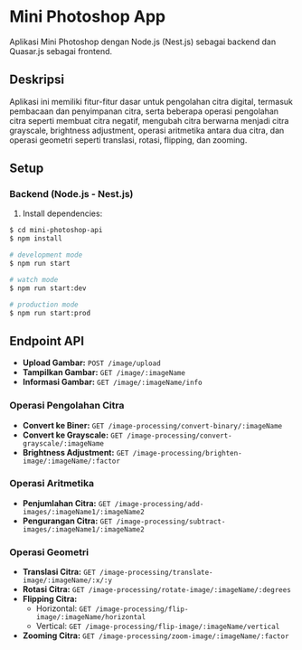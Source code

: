 # Mini Photoshop App

Aplikasi Mini Photoshop dengan Node.js (Nest.js) sebagai backend dan Quasar.js sebagai frontend.

## Deskripsi

Aplikasi ini memiliki fitur-fitur dasar untuk pengolahan citra digital, termasuk pembacaan dan penyimpanan citra, serta beberapa operasi pengolahan citra seperti membuat citra negatif, mengubah citra berwarna menjadi citra grayscale, brightness adjustment, operasi aritmetika antara dua citra, dan operasi geometri seperti translasi, rotasi, flipping, dan zooming.

## Setup

### Backend (Node.js - Nest.js)

1. Install dependencies:

```bash
$ cd mini-photoshop-api
$ npm install

# development mode
$ npm run start

# watch mode
$ npm run start:dev

# production mode
$ npm run start:prod
```

## Endpoint API

- **Upload Gambar:** `POST /image/upload`
- **Tampilkan Gambar:** `GET /image/:imageName`
- **Informasi Gambar:** `GET /image/:imageName/info`

### Operasi Pengolahan Citra

- **Convert ke Biner:** `GET /image-processing/convert-binary/:imageName`
- **Convert ke Grayscale:** `GET /image-processing/convert-grayscale/:imageName`
- **Brightness Adjustment:** `GET /image-processing/brighten-image/:imageName/:factor`

### Operasi Aritmetika

- **Penjumlahan Citra:** `GET /image-processing/add-images/:imageName1/:imageName2`
- **Pengurangan Citra:** `GET /image-processing/subtract-images/:imageName1/:imageName2`

### Operasi Geometri

- **Translasi Citra:** `GET /image-processing/translate-image/:imageName/:x/:y`
- **Rotasi Citra:** `GET /image-processing/rotate-image/:imageName/:degrees`
- **Flipping Citra:**
  - Horizontal: `GET /image-processing/flip-image/:imageName/horizontal`
  - Vertical: `GET /image-processing/flip-image/:imageName/vertical`
- **Zooming Citra:** `GET /image-processing/zoom-image/:imageName/:factor`
